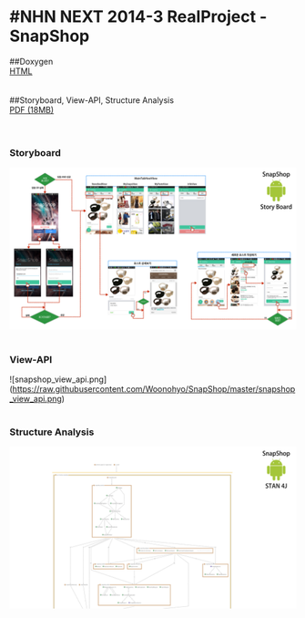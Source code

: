 #NHN NEXT 2014-3 RealProject - SnapShop
======================
##Doxygen<br>
[HTML](http://woonohyo.github.io/SnapShop/namespaces.html)<br>
<br>
<br>
##Storyboard, View-API, Structure Analysis<br>
[PDF (18MB)](https://github.com/Woonohyo/SnapShop/blob/master/Project_Documentation.pdf?raw=true)<br>
<br>
<br>
### Storyboard
![snapshop_storyboard.png](https://raw.githubusercontent.com/Woonohyo/SnapShop/master/snapshop_storyboard.png)<br>
<br>
### View-API
![snapshop_view_api.png] (https://raw.githubusercontent.com/Woonohyo/SnapShop/master/snapshop_view_api.png)<br>
<br>
### Structure Analysis
![snapshop_structure_analysis](https://raw.githubusercontent.com/Woonohyo/SnapShop/master/snapshop_structure_analysis.png)<br>
